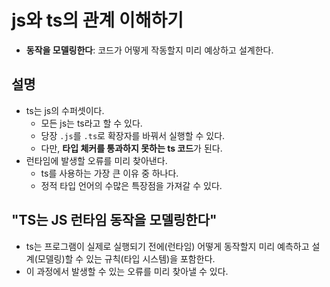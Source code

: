 # js와 ts의 관계 이해하기

- **동작을 모델링한다**: 코드가 어떻게 작동할지 미리 예상하고 설계한다.

## 설명

- ts는 js의 수퍼셋이다.
  - 모든 js는 ts라고 할 수 있다.
  - 당장 `.js`를 `.ts`로 확장자를 바꿔서 실행할 수 있다.
  - 다만, **타입 체커를 통과하지 못하는 ts 코드**가 된다.
- 런타임에 발생할 오류를 미리 찾아낸다.
  - ts를 사용하는 가장 큰 이유 중 하나다.
  - 정적 타입 언어의 수많은 특장점을 가져갈 수 있다.

## "TS는 JS 런타임 동작을 모델링한다"

- ts는 프로그램이 실제로 실행되기 전에(런타임) 어떻게 동작할지 미리 예측하고 설계(모델링)할 수 있는 규칙(타입 시스템)을 포함한다.
- 이 과정에서 발생할 수 있는 오류를 미리 찾아낼 수 있다.
